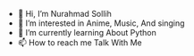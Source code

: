 - 👋 Hi, I’m Nurahmad Sollih
- 👀 I’m interested in Anime, Music, And singing
- 🌱 I’m currently learning About Python
- 📫 How to reach me Talk With Me

<!---
Noeruu/Noeruu is a ✨ special ✨ repository because its `README.md` (this file) appears on your GitHub profile.
You can click the Preview link to take a look at your changes.
--->
